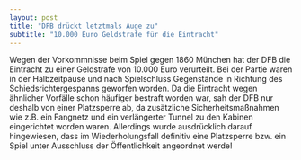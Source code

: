 ```yaml
---
layout: post
title: "DFB drückt letztmals Auge zu"
subtitle: "10.000 Euro Geldstrafe für die Eintracht"
---
```


Wegen der Vorkommnisse beim Spiel gegen 1860 München hat der DFB die Eintracht zu einer Geldstrafe von 10.000 Euro verurteilt. Bei der Partie waren in der Halbzeitpause und nach Spielschluss Gegenstände in Richtung des Schiedsrichtergespanns geworfen worden. Da die Eintracht wegen ähnlicher Vorfälle schon häufiger bestraft worden war, sah der DFB nur deshalb von einer Platzsperre ab, da zusätzliche Sicherheitsmaßnahmen wie z.B. ein Fangnetz und ein verlängerter Tunnel zu den Kabinen eingerichtet worden waren. Allerdings wurde ausdrücklich darauf hingewiesen, dass im Wiederholungsfall definitiv eine Platzsperre bzw. ein Spiel unter Ausschluss der Öffentlichkeit angeordnet werde!


